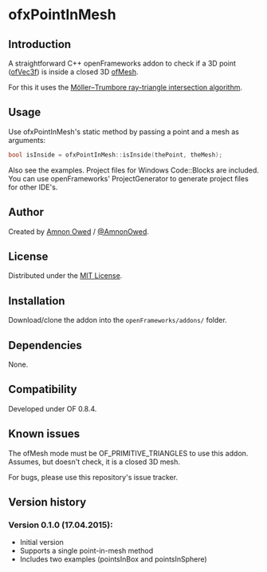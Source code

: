 ofxPointInMesh
==============

Introduction
------------
A straightforward C++ openFrameworks addon to check if a 3D point ([ofVec3f](http://www.openframeworks.cc/documentation/math/ofVec3f.html)) is inside a closed 3D [ofMesh](http://openframeworks.cc/documentation/3d/ofMesh.html).

For this it uses the [Möller–Trumbore ray-triangle intersection algorithm](http://en.wikipedia.org/wiki/M%C3%B6ller%E2%80%93Trumbore_intersection_algorithm).

Usage
-----
Use ofxPointInMesh's static method by passing a point and a mesh as arguments:

```cpp
bool isInside = ofxPointInMesh::isInside(thePoint, theMesh);
```

Also see the examples. Project files for Windows Code::Blocks are included.
You can use openFrameworks' ProjectGenerator to generate project files for other IDE's.

Author
------
Created by [Amnon Owed](http://vimeo.com/amnon) / [@AmnonOwed](https://twitter.com/AmnonOwed).

License
-------
Distributed under the [MIT License](https://en.wikipedia.org/wiki/MIT_License).

Installation
------------
Download/clone the addon into the `openFrameworks/addons/` folder.

Dependencies
------------
None.

Compatibility
------------
Developed under OF 0.8.4.

Known issues
------------
The ofMesh mode must be OF_PRIMITIVE_TRIANGLES to use this addon.
Assumes, but doesn't check, it is a closed 3D mesh.

For bugs, please use this repository's issue tracker.

Version history
------------

### Version 0.1.0 (17.04.2015):
- Initial version
- Supports a single point-in-mesh method
- Includes two examples (pointsInBox and pointsInSphere)
